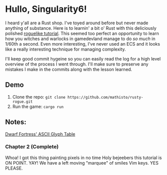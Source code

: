 # Hullo, Singularity6!

I heard y'all are a Rust shop. I've toyed around before but never made anything of substance. Here is to learnin' a bit o' Rust with this deliciously polished [roguelike tutorial](https://bfnightly.bracketproductions.com/rustbook/chapter_1.html). This seemed too perfect an opportunity to learn how you witches and warlocks in gamedevland manage to do *so much* in 1/60th a second. Even more interesting, I've never used an ECS and it looks like a really interesting technique for managing complexity.

I'll keep good commit hygeine so you can easily read the log for a high level overview of the process I went through. I'll make sure to preserve any mistakes I make in the commits along with the lesson learned.

## Demo
1. Clone the repo: `git clone https://github.com/mathisto/rusty-rogue.git`
2. Run the game: `cargo run`

## Notes:
[Dwarf Fortress' ASCII Glyph Table](http://dwarffortresswiki.org/index.php/Character_table)

### Chapter 2 (Complete)
Whoa! I got this thing painting pixels in no time
Holy bejeebers this tutorial is ON POINT.
YAY! We have a left moving "marquee" of smiles
Vim keys. YES PLEASE.
